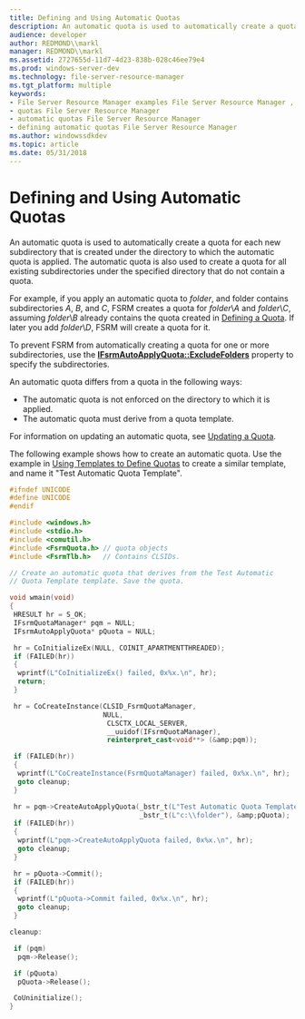 ```yaml
---
title: Defining and Using Automatic Quotas
description: An automatic quota is used to automatically create a quota for each new subdirectory that is created under the directory to which the automatic quota is applied.
audience: developer
author: REDMOND\\markl
manager: REDMOND\\markl
ms.assetid: 2727655d-11d7-4d23-838b-028c46ee79e4
ms.prod: windows-server-dev
ms.technology: file-server-resource-manager
ms.tgt_platform: multiple
keywords:
- File Server Resource Manager examples File Server Resource Manager , defining and using automatic quotas
- quotas File Server Resource Manager
- automatic quotas File Server Resource Manager
- defining automatic quotas File Server Resource Manager
ms.author: windowssdkdev
ms.topic: article
ms.date: 05/31/2018
---
```


# Defining and Using Automatic Quotas

An automatic quota is used to automatically create a quota for each new subdirectory that is created under the directory to which the automatic quota is applied. The automatic quota is also used to create a quota for all existing subdirectories under the specified directory that do not contain a quota.

For example, if you apply an automatic quota to *folder*, and folder contains subdirectories *A*, *B*, and *C*, FSRM creates a quota for *folder*\\*A* and *folder*\\*C*, assuming *folder*\\*B* already contains the quota created in [Defining a Quota](defining-a-quota.md). If later you add *folder*\\*D*, FSRM will create a quota for it.

To prevent FSRM from automatically creating a quota for one or more subdirectories, use the [**IFsrmAutoApplyQuota::ExcludeFolders**](/previous-versions/windows/desktop/api/FsrmQuota/nf-fsrmquota-ifsrmautoapplyquota-get_excludefolders) property to specify the subdirectories.

An automatic quota differs from a quota in the following ways:

-   The automatic quota is not enforced on the directory to which it is applied.
-   The automatic quota must derive from a quota template.

For information on updating an automatic quota, see [Updating a Quota](updating-a-quota.md).

The following example shows how to create an automatic quota. Use the example in [Using Templates to Define Quotas](using-templates-to-define-quotas.md) to create a similar template, and name it "Test Automatic Quota Template".


```C++
#ifndef UNICODE
#define UNICODE
#endif

#include <windows.h>
#include <stdio.h>
#include <comutil.h>
#include <FsrmQuota.h> // quota objects
#include <FsrmTlb.h>   // Contains CLSIDs.

// Create an automatic quota that derives from the Test Automatic 
// Quota Template template. Save the quota.

void wmain(void)
{
 HRESULT hr = S_OK;
 IFsrmQuotaManager* pqm = NULL;
 IFsrmAutoApplyQuota* pQuota = NULL;

 hr = CoInitializeEx(NULL, COINIT_APARTMENTTHREADED);
 if (FAILED(hr))
 {
  wprintf(L"CoInitializeEx() failed, 0x%x.\n", hr);
  return;
 }

 hr = CoCreateInstance(CLSID_FsrmQuotaManager, 
                       NULL,
                        CLSCTX_LOCAL_SERVER,
                        __uuidof(IFsrmQuotaManager),
                        reinterpret_cast<void**> (&amp;pqm));

 if (FAILED(hr))
 {
  wprintf(L"CoCreateInstance(FsrmQuotaManager) failed, 0x%x.\n", hr);
  goto cleanup;
 }

 hr = pqm->CreateAutoApplyQuota(_bstr_t(L"Test Automatic Quota Template"), 
                                _bstr_t(L"c:\\folder"), &amp;pQuota);
 if (FAILED(hr))
 {
  wprintf(L"pqm->CreateAutoApplyQuota failed, 0x%x.\n", hr);
  goto cleanup;
 }

 hr = pQuota->Commit();
 if (FAILED(hr))
 {
  wprintf(L"pQuota->Commit failed, 0x%x.\n", hr);
  goto cleanup;
 }

cleanup:

 if (pqm)
  pqm->Release();

 if (pQuota)
  pQuota->Release();

 CoUninitialize();
}
```



 

 





